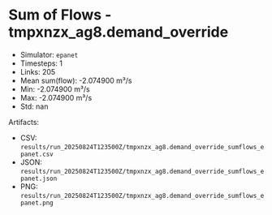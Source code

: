 # Sum of Flows - tmpxnzx_ag8.demand_override

- Simulator: `epanet`
- Timesteps: 1
- Links: 205
- Mean sum(flow): -2.074900 m³/s
- Min: -2.074900 m³/s
- Max: -2.074900 m³/s
- Std: nan

Artifacts:
- CSV: `results/run_20250824T123500Z/tmpxnzx_ag8.demand_override_sumflows_epanet.csv`
- JSON: `results/run_20250824T123500Z/tmpxnzx_ag8.demand_override_sumflows_epanet.json`
- PNG: `results/run_20250824T123500Z/tmpxnzx_ag8.demand_override_sumflows_epanet.png`